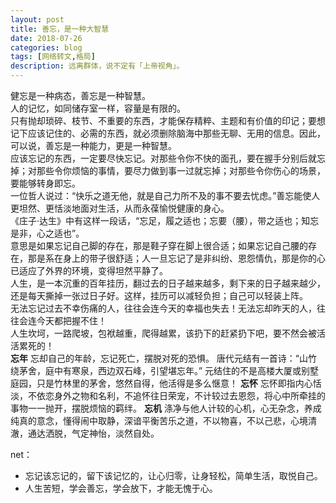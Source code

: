 ```yaml
---
layout: post
title: 善忘，是一种大智慧
date: 2018-07-26
categories: blog
tags: [网络转文,格局]
description: 远离群体，说不定有「上帝视角」。
---
```

健忘是一种病态，善忘是一种智慧。  
人的记忆，如同储存室一样，容量是有限的。  
只有抛却琐碎、枝节、不重要的东西，才能保存精粹、主题和有价值的印记；要想记下应该记住的、必需的东西，就必须删除脑海中那些无聊、无用的信息。因此，可以说，善忘是一种能力，更是一种智慧。  
应该忘记的东西，一定要尽快忘记。对那些令你不快的面孔，要在握手分别后就忘掉；对那些令你烦恼的事情，要尽力做到事一过就忘掉；对那些令你伤心的场景，要能够转身即忘。  
一位哲人说过：“快乐之道无他，就是自己力所不及的事不要去忧虑。”善忘能使人更坦然、更恬淡地面对生活，从而永葆愉悦健康的身心。  
《庄子·达生》中有这样一段话，“忘足，履之适也；忘要（腰），带之适也；知忘是非，心之适也”。  
意思是如果忘记自己脚的存在，那是鞋子穿在脚上很合适；如果忘记自己腰的存在，那是系在身上的带子很舒适；人一旦忘记了是非纠纷、恩怨情仇，那是你的心已适应了外界的环境，变得坦然平静了。  
人生，是一本沉重的百年挂历，翻过去的日子越来越多，剩下来的日子越来越少，还是每天撕掉一张过日子好。这样，挂历可以减轻负担；自己可以轻装上阵。  
无法忘记过去不幸伤痛的人，往往会连今天的幸福也失去！无法忘却昨天的人，往往会连今天都把握不住！  
人生坎坷，一路爬坡，包袱越重，爬得越累，该扔下的赶紧扔下吧，要不然会被活活累死的！  
**忘年**
忘却自己的年龄，忘记死亡，摆脱对死的恐惧。
唐代元结有一首诗：“山竹绕茅舍，庭中有寒泉，西边双石峰，引望堪忘年。”
元结住的不是高楼大厦或别墅庭园，只是竹林里的茅舍，悠然自得，他活得是多么惬意！
**忘怀**
忘怀即指内心恬淡，不依恋身外之物和名利，不追怀往日荣宠，不计较过去恩怨，将心中所牵挂的事物一一抛开，摆脱烦恼的羁绊。
**忘机**
涤净与他人计较的心机，心无杂念，养成纯真的意念，懂得闹中取静，深谙平衡苦乐之道，不以物喜，不以己悲，心境清澈，通达洒脱，气定神怡，淡然自处。

net：
- 忘记该忘记的，留下该记忆的，让心归零，让身轻松，简单生活，取悦自己。
- 人生苦短，学会善忘，学会放下，才能无愧于心。

